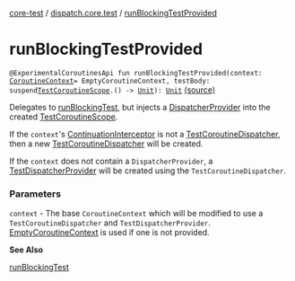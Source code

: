[core-test](../index.md) / [dispatch.core.test](index.md) / [runBlockingTestProvided](./run-blocking-test-provided.md)

# runBlockingTestProvided

`@ExperimentalCoroutinesApi fun runBlockingTestProvided(context: `[`CoroutineContext`](https://kotlinlang.org/api/latest/jvm/stdlib/kotlin.coroutines/-coroutine-context/index.html)` = EmptyCoroutineContext, testBody: suspend `[`TestCoroutineScope`](https://kotlin.github.io/kotlinx.coroutines/kotlinx-coroutines-core/kotlinx.coroutines.test/-test-coroutine-scope/index.html)`.() -> `[`Unit`](https://kotlinlang.org/api/latest/jvm/stdlib/kotlin/-unit/index.html)`): `[`Unit`](https://kotlinlang.org/api/latest/jvm/stdlib/kotlin/-unit/index.html) [(source)](https://github.com/RBusarow/Dispatch/tree/master/core-test/src/main/java/dispatch/core/test/Builders.kt#L69)

Delegates to [runBlockingTest](https://kotlin.github.io/kotlinx.coroutines/kotlinx-coroutines-core/kotlinx.coroutines.test/run-blocking-test.html), but injects a [DispatcherProvider](#) into the created [TestCoroutineScope](https://kotlin.github.io/kotlinx.coroutines/kotlinx-coroutines-core/kotlinx.coroutines.test/-test-coroutine-scope/index.html).

If the `context`'s [ContinuationInterceptor](https://kotlinlang.org/api/latest/jvm/stdlib/kotlin.coroutines/-continuation-interceptor/index.html) is not a [TestCoroutineDispatcher](https://kotlin.github.io/kotlinx.coroutines/kotlinx-coroutines-core/kotlinx.coroutines.test/-test-coroutine-dispatcher/index.html),
then a new [TestCoroutineDispatcher](https://kotlin.github.io/kotlinx.coroutines/kotlinx-coroutines-core/kotlinx.coroutines.test/-test-coroutine-dispatcher/index.html) will be created.

If the `context` does not contain a `DispatcherProvider`,
a [TestDispatcherProvider](-test-dispatcher-provider/index.md) will be created using the `TestCoroutineDispatcher`.

### Parameters

`context` - The base `CoroutineContext` which will be modified
to use a `TestCoroutineDispatcher` and `TestDispatcherProvider`.
[EmptyCoroutineContext](https://kotlinlang.org/api/latest/jvm/stdlib/kotlin.coroutines/-empty-coroutine-context/index.html) is used if one is not provided.

**See Also**

[runBlockingTest](https://kotlin.github.io/kotlinx.coroutines/kotlinx-coroutines-core/kotlinx.coroutines.test/run-blocking-test.html)

